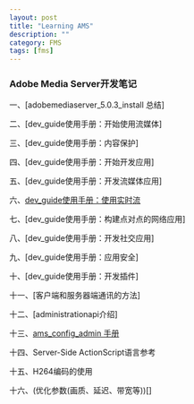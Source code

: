 ```yaml
---
layout: post
title: "Learning AMS"
description: ""
category: FMS
tags: [fms]
---
```



### Adobe Media Server开发笔记



一、[adobemediaserver_5.0.3_install 总结]

二、[dev_guide使用手册：开始使用流媒体]

三、[dev_guide使用手册：内容保护]

四、[dev_guide使用手册：开始开发应用]

五、[dev_guide使用手册：开发流媒体应用]

六、[dev_guide使用手册：使用实时流](http://alonepig.tk/fms/2014/07/07/working-with-live-video/)

七、[dev_guide使用手册：构建点对点的网络应用]

八、[dev_guide使用手册：开发社交应用]

九、[dev_guide使用手册：应用安全]

十、[dev_guide使用手册：开发插件]

十一、[客户端和服务器端通讯的方法]

十二、[administrationapi介绍]

十三、[ams_config_admin 手册]( )

十四、Server-Side ActionScript语言参考 

十五、H264编码的使用

十六、(优化参数(画质、延迟、带宽等))[]




